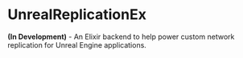 # UnrealReplicationEx

**(In Development)** - An Elixir backend to help power custom network replication for Unreal Engine applications. 